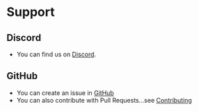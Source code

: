 # Support

## Discord
-   You can find us on [Discord](https://discord.gg/2BvnM4R).

## GitHub
-   You can create an issue in [GitHub](https://github.com/vis2k/MirrorNG/issues)
-   You can also contribute with Pull Requests...see [Contributing](https://github.com/vis2k/MirrorNG/blob/master/CONTRIBUTING.md)
